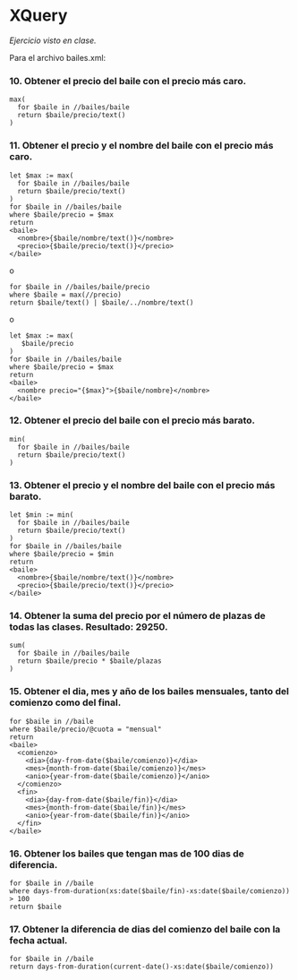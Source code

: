 # XQuery

_Ejercicio visto en clase._

Para el archivo bailes.xml:

### 10. Obtener el precio del baile con el precio más caro.
```
max(
  for $baile in //bailes/baile
  return $baile/precio/text()  
)
```

### 11. Obtener el precio y el nombre del baile con el precio más caro.
```
let $max := max(
  for $baile in //bailes/baile
  return $baile/precio/text()  
)
for $baile in //bailes/baile
where $baile/precio = $max
return 
<baile>
  <nombre>{$baile/nombre/text()}</nombre>
  <precio>{$baile/precio/text()}</precio>
</baile>
```
o
```
for $baile in //bailes/baile/precio
where $baile = max(//precio)
return $baile/text() | $baile/../nombre/text()
```
o
```
let $max := max(
   $baile/precio
)
for $baile in //bailes/baile
where $baile/precio = $max
return 
<baile>
  <nombre precio="{$max}">{$baile/nombre}</nombre>
</baile>
```

### 12. Obtener el precio del baile con el precio más barato.
```
min(
  for $baile in //bailes/baile
  return $baile/precio/text()  
)
```

### 13. Obtener el precio y el nombre del baile con el precio más barato.
```
let $min := min(
  for $baile in //bailes/baile
  return $baile/precio/text()  
)
for $baile in //bailes/baile
where $baile/precio = $min
return 
<baile>
  <nombre>{$baile/nombre/text()}</nombre>
  <precio>{$baile/precio/text()}</precio>
</baile>
```

### 14. Obtener la suma del precio por el número de plazas de todas las clases. Resultado: 29250.
```
sum(
  for $baile in //bailes/baile
  return $baile/precio * $baile/plazas
)
```

### 15. Obtener el dia, mes y año de los bailes mensuales, tanto del comienzo como del final. 
```
for $baile in //baile
where $baile/precio/@cuota = "mensual"
return 
<baile>
  <comienzo>
    <dia>{day-from-date($baile/comienzo)}</dia>
    <mes>{month-from-date($baile/comienzo)}</mes>
    <anio>{year-from-date($baile/comienzo)}</anio>
  </comienzo>
  <fin>
    <dia>{day-from-date($baile/fin)}</dia>
    <mes>{month-from-date($baile/fin)}</mes>
    <anio>{year-from-date($baile/fin)}</anio>
  </fin>
</baile>
```
### 16. Obtener los bailes que tengan mas de 100 dias de diferencia.
```
for $baile in //baile
where days-from-duration(xs:date($baile/fin)-xs:date($baile/comienzo)) > 100
return $baile
```

### 17. Obtener la diferencia de dias del comienzo del baile con la fecha actual.
```
for $baile in //baile
return days-from-duration(current-date()-xs:date($baile/comienzo))
```
